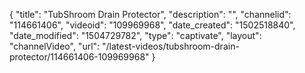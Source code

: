 {
    "title": "TubShroom Drain Protector",
    "description": "",
    "channelid": "114661406",
    "videoid": "109969968",
    "date_created": "1502518840",
    "date_modified": "1504729782",
    "type": "captivate",
    "layout": "channelVideo",
    "url": "\/latest-videos\/tubshroom-drain-protector\/114661406-109969968"
}